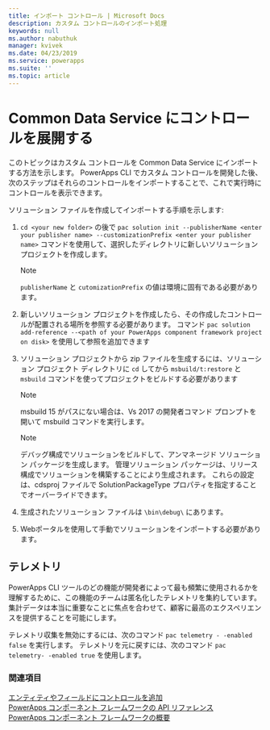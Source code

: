 ```yaml
---
title: インポート コントロール | Microsoft Docs
description: カスタム コントロールのインポート処理
keywords: null
ms.author: nabuthuk
manager: kvivek
ms.date: 04/23/2019
ms.service: powerapps
ms.suite: ''
ms.topic: article
---
```


# <a name="deploying-controls-into-common-data-service"></a>Common Data Service にコントロールを展開する

このトピックはカスタム コントロールを Common Data Service にインポートする方法を示します。 PowerApps CLI でカスタム コントロールを開発した後、次のステップはそれらのコントロールをインポートすることで、これで実行時にコントロールを表示できます。

ソリューション ファイルを作成してインポートする手順を示します:

1. `cd <your new folder>` の後で `pac solution init --publisherName <enter your publisher name> --customizationPrefix <enter your publisher name>` コマンドを使用して、選択したディレクトリに新しいソリューション プロジェクトを作成します。

   > [!NOTE]
   > `publisherName` と `cutomizationPrefix` の値は環境に固有である必要があります。
 
2. 新しいソリューション プロジェクトを作成したら、その作成したコントロールが配置される場所を参照する必要があります。 コマンド `pac solution add-reference --<path of your PowerApps component framework project on disk>` を使用して参照を追加できます
3. ソリューション プロジェクトから zip ファイルを生成するには、ソリューション プロジェクト ディレクトリに `cd` してから `msbuild/t:restore` と `msbuild` コマンドを使ってプロジェクトをビルドする必要があります

    > [!NOTE]
    > msbuild 15 がパスにない場合は、Vs 2017 の開発者コマンド プロンプトを開いて msbuild コマンドを実行します。

    > [!NOTE]
    > デバッグ構成でソリューションをビルドして、アンマネージド ソリューション パッケージを生成します。 管理ソリューション パッケージは、リリース構成でソリューションを構築することにより生成されます。 これらの設定は、cdsproj ファイルで SolutionPackageType プロパティを指定することでオーバーライドできます。

4. 生成されたソリューション ファイルは `\bin\debug\` にあります。
5. Webポータルを使用して手動でソリューションをインポートする必要があります。

## <a name="telemetry"></a>テレメトリ

PowerApps CLI ツールのどの機能が開発者によって最も頻繁に使用されるかを理解するために、この機能のチームは匿名化したテレメトリを集約しています。 集計データは本当に重要なことに焦点を合わせて、顧客に最高のエクスペリエンスを提供することを可能にします。

テレメトリ収集を無効にするには、次のコマンド `pac telemetry - -enabled false` を実行します。 テレメトリを元に戻すには、次のコマンド `pac telemetry- -enabled true` を使用します。

### <a name="see-also"></a>関連項目

[エンティティやフィールドにコントロールを追加](add-custom-controls-to-a-field-or-entity.md)<br/>
[PowerApps コンポーネント フレームワークの API リファレンス](reference/index.md)<br/>
[PowerApps コンポーネント フレームワークの概要](overview.md)